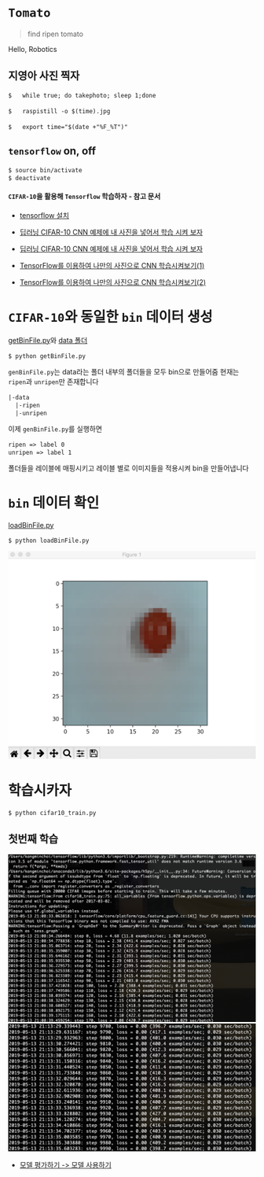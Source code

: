 # `Tomato`
> find ripen tomato

Hello, Robotics

## 지영아 사진 찍자

```console
$	while true; do takephoto; sleep 1;done   

$	raspistill -o $(time).jpg  

$	export time="$(date +"%F_%T")"  
```


## `tensorflow` on, off
```console
$ source bin/activate
$ deactivate
```

#### `CIFAR-10`을 활용해 `Tensorflow` 학습하자 - 참고 문서
* [tensorflow 설치](https://www.tensorflow.org/install/source)

* [딥러닝 CIFAR-10 CNN 예제에 내 사진을 넣어서 학습 시켜 보자](https://github.com/hohoins/ml/tree/master/ImageBinaryGenerator)

* [딥러닝 CIFAR-10 CNN 예제에 내 사진을 넣어서 학습 시켜 보자](http://blog.naver.com/PostView.nhn?blogId=cenodim&logNo=220946688251)

* [TensorFlow를 이용하여 나만의 사진으로 CNN 학습시켜보기(1)](https://emaru.tistory.com/25?category=766158)

* [TensorFlow를 이용하여 나만의 사진으로 CNN 학습시켜보기(2)](https://emaru.tistory.com/26)

# `CIFAR-10`와 동일한 `bin` 데이터 생성
[getBinFile.py](getBinfile.py)와 [data 폴더](../data)
```console
$ python getBinFile.py
```
`genBinFile.py`는 data라는 폴더 내부의 폴더들을 모두 bin으로 만들어줌
현재는 `ripen`과 `unripen`만 존재합니다
```
|-data
  |-ripen  
  |-unripen  
```

이제 `genBinFile.py`를 실행하면
```
ripen => label 0
unripen => label 1
```
폴더들을 레이블에 매핑시키고 레이블 별로 이미지들을 적용시켜 bin을 만들어냅니다

# `bin` 데이터 확인
[loadBinFile.py](loadBinFile.py)
```console
$ python loadBinFile.py
```
![img/loadBinFile.png](img/loadBinFile.png)

# 학습시카자

```console
$ python cifar10_train.py
```
## 첫번째 학습
![img/first_train_start.png](img/first_train_start.png)
![img/first_train_end.png](img/first_train_end.png)


* [모델 평가하기 -> 모델 사용하기](https://tykimos.github.io/2017/08/18/Image_Input_Multiclass_Classification_Model_Recipe/)